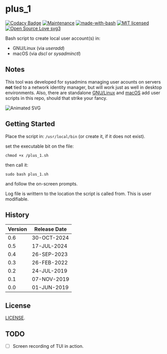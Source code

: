 # plus_1

[![Codacy Badge](https://api.codacy.com/project/badge/Grade/d9aaccd5c21741989e69e273117f1d45)](https://www.codacy.com/app/marshki/plus_1?utm_source=github.com&amp;utm_medium=referral&amp;utm_content=marshki/plus_1&amp;utm_campaign=Badge_Grade)
[![Maintenance](https://img.shields.io/badge/Maintained%3F-yes-green.svg)](https://GitHub.com/Naereen/StrapDown.js/graphs/commit-activity)
[![made-with-bash](https://img.shields.io/badge/Made%20with-Bash-1f425f.svg)](https://www.gnu.org/software/bash/)
[![MIT licensed](https://img.shields.io/badge/license-MIT-blue.svg)](https://raw.githubusercontent.com/hyperium/hyper/master/LICENSE)
[![Open Source Love svg3](https://badges.frapsoft.com/os/v3/open-source.svg?v=103)](https://github.com/ellerbrock/open-source-badges/)

Bash script to create local user account(s) in:

* GNU/Linux (via *useradd*)
* macOS (via *dscl* or *sysadminctl*)

## Notes

This tool was developed for sysadmins managing user acounts on servers
**not** tied to a network identity manager,
but will work just as well in desktop environments.
Also, there are standalone [GNU/Linux](https://github.com/marshki/plus_1/blob/master/functions/GNU_Linux/linux_add.sh)
and [macOS](https://github.com/marshki/plus_1/blob/master/functions/macOS/macOS_add.sh) add user scripts in this repo,
should that strike your fancy.

![Animated SVG](https://rawcdn.githack.com/marshki/plus_1/ff78ecf29c570dd9e8e65c828491b68914d681fe/docs/svg_plus_1.svg)

## Getting Started

Place the script in: `/usr/local/bin` (or create it, if it does not exist).

set the executable bit on the file:

`chmod +x /plus_1.sh`

then call it:

`sudo bash plus_1.sh`

and follow the on-screen prompts.

Log file is writtern to the location the script is called from. This is user modifiable.
 
## History

|Version  |Release Date  |
|---      |---           |
| 0.6     | 30-OCT-2024  |
| 0.5     | 17-JUL-2024  |
| 0.4     | 26-SEP-2023  |
| 0.3     | 26-FEB-2022  |
| 0.2     | 24-JUL-2019  |
| 0.1     | 07-NOV-2019  |
| 0.0     | 01-JUN-2019  |

## License
[LICENSE](https://github.com/marshki/plus_1/blob/master/LICENSE).

## TODO

- [ ] Screen recording of TUI in action.
